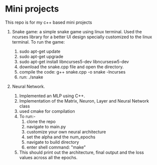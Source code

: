 # Mini projects
This repo is for my c++ based mini projects

1. Snake game: a simple snake game using linux terminal.
    Used the ncurses library for a better UI design specially customized to the linux terminal.
    To run the game: 
    1. sudo apt-get update 
    2. sudo apt-get upgrade
    3. sudo apt-get install libncurses5-dev libncursesw5-dev
    4. download the snake.cpp file and open the directory.
    5. compile the code: g++ snake.cpp -o snake -lncurses
    6. run: ./snake

2. Neural Network.
    1. Implemented an MLP using C++.
    2. Implementation of the Matrix, Neuron, Layer and Neural Network class
    3. used cmake for compilation
    4. To run:- 
        1. clone the repo
        2. navigate to main.py
        3. customize your own neural architecture
        4. set the alpha and the num_epochs
        5. navigate to build directory
        6. enter shell command: "make"
    5. This should print out the architecture, final output and the loss values across all the epochs. 


